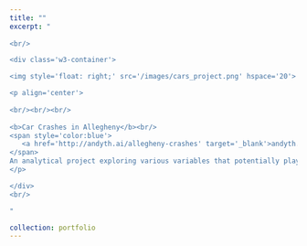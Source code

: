 ```yaml
---
title: ""
excerpt: "  
    
<br/>

<div class='w3-container'>

<img style='float: right;' src='/images/cars_project.png' hspace='20'>

<p align='center'>
    
<br/><br/><br/>
 
<b>Car Crashes in Allegheny</b><br/>
<span style='color:blue'>
   <a href='http://andyth.ai/allegheny-crashes' target='_blank'>andyth.ai/allegheny-crashes</a><br/>
</span>
An analytical project exploring various variables that potentially play as factors in car crash frequencies and severities.
</p>  

</div>
<br/>

"

collection: portfolio
---
```

